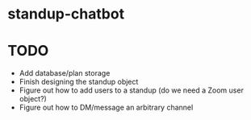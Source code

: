 # standup-chatbot

# TODO

* Add database/plan storage
* Finish designing the standup object
* Figure out how to add users to a standup (do we need a Zoom user object?)
* Figure out how to DM/message an arbitrary channel